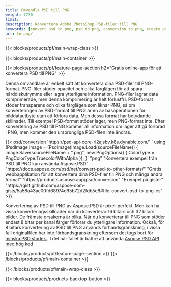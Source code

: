 ```yaml
---
title: Omvandla PSD till PNG
weight: 7730
limit: 
description: Konvertera Adobe PhotoShop PSD-filer till PNG
keywords: [convert psd to png, psd to png, conversion to png, create png from psd, print psd as png]
url: to-png/
---
```


{{< blocks/products/pf/main-wrap-class >}}

{{< blocks/products/pf/main-container >}}

{{< blocks/products/pf/feature-page-section h2="Gratis online-app för att konvertera PSD till PNG" >}}
<p>Denna omvandlare är enkelt sätt att konvertera dina PSD-filer till PNG-format. PNG-filer stöder opacitet och olika färglägen för att spara hårddiskutrymme eller lagra ytterligare information. PNG-filer lagrar data komprimerade, men denna komprimering är helt förlustfri. PSD-format stöder transparens och olika färglägen som liknar PNG, så om konverteringen av PSD-format till PNG är en av basoperationen för bilddatautbyte utan att förlora data. Men dessa format har betydande skillnader. Till exempel PSD-format stöder lager, men PNG-format inte. Efter konvertering av PSD till PNG kommer all information om lager att gå förlorad i PNG, men kommer den ursprungliga PSD-filen inte ändras.</p>
{{< psd/conversion `https://psd-api-core-rl2ajsbv.k8s.dynabic.com/` 
`    using (PsdImage image = (PsdImage)Image.Load(sourceFileName))
    {
        image.Save(sourceFileName + ".png",  new PngOptions() {  ColorType = PngColorType.TruecolorWithAlpha });
    }` 
	"png" 
"Konvertera exempel från PSD till PNG kan använda Aspose.PSD"  "https://docs.aspose.com/psd/net/convert-psd-to-other-formats/" 
"Gratis webbapplikation för att konvertera dina PSD-filer till PNG och många andra format" "https://products.aspose.app/psd/conversion" 
"Exempel på gister" "https://gist.github.com/aspose-com-gists/5a58a43ac00fd68974d95b72d2fdb5e8#file-convert-psd-to-png-cs" >}}
<p>Konvertering av PSD till PNG av Aspose.PSD är pixel-perfekt. Men kan ha vissa konverteringsskillnader när du konverterar 16 bitars och 32 bitars bilder. De främsta orsakerna är olika. När du konverterar till PNG som stöder endast 8 bitar per kanal färger förlorar du ytterligare information. Också, för 8 bitars konvertering av PSD till PNG används förhandsgranskning, i vissa fall originalfilen har inte förhandsgranskning eftersom det togs bort för <a href="/psd/reduce-size">minska PSD storlek.</a>. I det här fallet är bättre att använda <a href="/psd">Aspose.PSD API med hög kod</a></p>
{{< /blocks/products/pf/feature-page-section >}}
{{< /blocks/products/pf/main-container >}}


{{< /blocks/products/pf/main-wrap-class >}}

{{< blocks/products/products-backtop-button >}}

